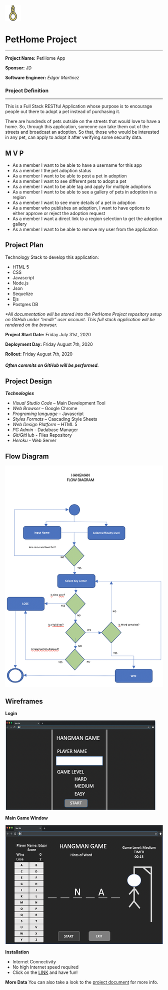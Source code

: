 <img src="https://github.com/emdlr/Hangman/blob/master/Exec/img/icon.png" alt="PetHome" width="50" height="50" />

# PetHome Project
---
**Project Name:** PetHome App

**Sponsor:** JD

**Software Engineer:** _Edgar Martinez_

### Project Definition
---

This is a Full Stack RESTful Application whose purpose is to encourage people out there to adopt a pet instead of purchasing it. 

There are hundreds of pets outside on the streets that would love to have a home. So, through this application, someone can take them out of the streets and broadcast an adoption. So that, those who would be interested in any pet, can apply to adopt it after verifying some security data.

**M V P**
---

- As a member I want to be able to have a username for this app
- As a member I the pet adoption status
- As a member I want to be able to post a pet in adoption
- As a member I want to see different pets to adopt a pet 
- As a member I want to be able tag and apply for multiple adoptions
- As a member I want to be able to see a gallery of pets in adoption in a region
- As a member I want to see more details of a pet in adoption 
- As a member who publishes an adoption, I want to have options to either approve or reject the adoption request
- As a member I want a direct link to a region selection to get the adoption gallery
- As a member I want to be able to remove my user from the application

**Project Plan**
---

Technology Stack to develop this application:
- HTML 5
- CSS
- Javascript
 - Node.js
 - Json
 - Sequelize
 - Ejs
- Postgres DB

 _*All documentation will be stored into the PetHome Project repository setup on GitHub under “emdlr” user account. This full stack application will be rendered on the browser._

**Project Start Date:** Friday July 31st, 2020

**Deployment Day:** Friday August 7th, 2020

**Rollout:** Friday August 7th, 2020

##### Often commits on GitHub will be performed.

**Project Design**
---

**_Technologies_**
- *Visual Studio Code* – Main Development Tool
- *Web Browser* – Google Chrome
- *Programing language* – Javascript
- *Styles Formats* – Cascading Style Sheets
- *Web Design Platform* – HTML 5
- *PG Admin* - Dadabase Manager
- *Git/GitHub* - Files Repository
- *Heroku* - Web Server

**Flow Diagram**
---

![FlowDiagram](https://github.com/emdlr/Hangman/blob/master/Diagrams/flowdiagram.png)

**Wireframes**
---
**Login**

![Wireframe1](https://github.com/emdlr/Hangman/blob/master/Diagrams/wf1.png)

**Main Game Window**

![Wireframe1](https://github.com/emdlr/Hangman/blob/master/Diagrams/wf2.png)

**Installation**

- Internet Connectivity
- No high Internet speed required
- Click on the [LINK](https://emdlr.github.io/PetHome/) and have fun!

**More Data**
You can also take a look to the [project document](https://github.com/emdlr/PetHome/blob/master/Documentation/PetHome%20Charter.docx) for more info.